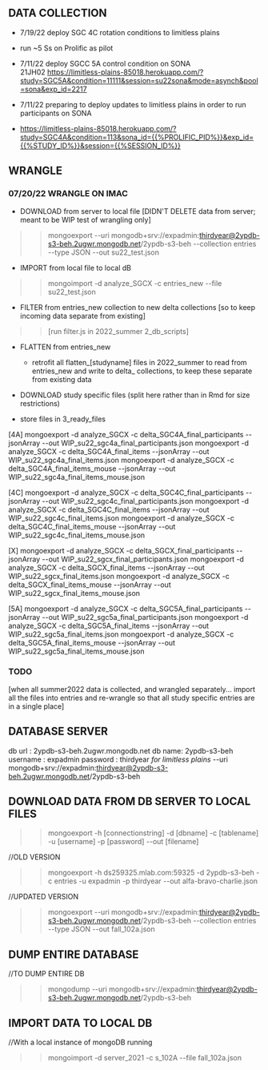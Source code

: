 


## DATA COLLECTION

- 7/19/22 deploy SGC 4C rotation conditions to limitless plains
- run ~5 Ss on Prolific as pilot

- 7/11/22 deploy SGCC 5A control condition on SONA 	
21JH02 https://limitless-plains-85018.herokuapp.com/?study=SGC5A&condition=11111&session=su22sona&mode=asynch&pool=sona&exp_id=2217 


- 7/11/22 preparing to deploy updates to limitless plains in order to run participants on SONA
- https://limitless-plains-85018.herokuapp.com/?study=SGC4A&condition=113&sona_id={{%PROLIFIC_PID%}}&exp_id={{%STUDY_ID%}}&session={{%SESSION_ID%}}


## WRANGLE


### 07/20/22 WRANGLE ON IMAC
- DOWNLOAD from server to local file [DIDN'T DELETE data from server; meant to be WIP test of wrangling only]
>> mongoexport --uri mongodb+srv://expadmin:thirdyear@2ypdb-s3-beh.2ugwr.mongodb.net/2ypdb-s3-beh --collection entries --type JSON --out su22_test.json

- IMPORT from local file to local dB
>> mongoimport -d analyze_SGCX -c entries_new --file su22_test.json

- FILTER from entries_new collection to new delta collections [so to keep incoming data separate from existing]
>> [run filter.js in 2022_summer 2_db_scripts]

- FLATTEN from entries_new
  - retrofit all flatten_[studyname] files in 2022_summer to read from entries_new and write to delta_ collections, to keep these separate from existing data 

- DOWNLOAD study specific files (split here rather than in Rmd for size restrictions)
- store files in 3_ready_files

[4A]
mongoexport -d analyze_SGCX -c delta_SGC4A_final_participants --jsonArray --out WIP_su22_sgc4a_final_participants.json
mongoexport -d analyze_SGCX -c delta_SGC4A_final_items --jsonArray --out WIP_su22_sgc4a_final_items.json
mongoexport -d analyze_SGCX -c delta_SGC4A_final_items_mouse --jsonArray --out WIP_su22_sgc4a_final_items_mouse.json

[4C]
mongoexport -d analyze_SGCX -c delta_SGC4C_final_participants --jsonArray --out WIP_su22_sgc4c_final_participants.json
mongoexport -d analyze_SGCX -c delta_SGC4C_final_items --jsonArray --out WIP_su22_sgc4c_final_items.json
mongoexport -d analyze_SGCX -c delta_SGC4C_final_items_mouse --jsonArray --out WIP_su22_sgc4c_final_items_mouse.json

[X]
mongoexport -d analyze_SGCX -c delta_SGCX_final_participants --jsonArray --out WIP_su22_sgcx_final_participants.json
mongoexport -d analyze_SGCX -c delta_SGCX_final_items --jsonArray --out WIP_su22_sgcx_final_items.json
mongoexport -d analyze_SGCX -c delta_SGCX_final_items_mouse --jsonArray --out WIP_su22_sgcx_final_items_mouse.json

[5A]
mongoexport -d analyze_SGCX -c delta_SGC5A_final_participants --jsonArray --out WIP_su22_sgc5a_final_participants.json
mongoexport -d analyze_SGCX -c delta_SGC5A_final_items --jsonArray --out WIP_su22_sgc5a_final_items.json
mongoexport -d analyze_SGCX -c delta_SGC5A_final_items_mouse --jsonArray --out WIP_su22_sgc5a_final_items_mouse.json

### TODO
[when all summer2022 data is collected, and wrangled separately... import all the files into entries and re-wrangle so that all study specific entries are in a single place]



## DATABASE SERVER
db url : 2ypdb-s3-beh.2ugwr.mongodb.net
db name: 2ypdb-s3-beh
username : expadmin
password : thirdyear
_for limitless plains_
 --uri mongodb+srv://expadmin:thirdyear@2ypdb-s3-beh.2ugwr.mongodb.net/2ypdb-s3-beh

## DOWNLOAD DATA FROM DB SERVER TO LOCAL FILES

>> mongoexport -h [connectionstring] -d [dbname] -c [tablename] -u [username] -p [password] --out [filename]

//OLD VERSION  
>> mongoexport -h ds259325.mlab.com:59325 -d 2ypdb-s3-beh -c entries -u expadmin -p thirdyear --out alfa-bravo-charlie.json

//UPDATED VERSION  
>> mongoexport --uri mongodb+srv://expadmin:thirdyear@2ypdb-s3-beh.2ugwr.mongodb.net/2ypdb-s3-beh --collection entries --type JSON --out fall_102a.json

## DUMP ENTIRE DATABASE

//TO DUMP ENTIRE DB  
>> mongodump --uri mongodb+srv://expadmin:thirdyear@2ypdb-s3-beh.2ugwr.mongodb.net/2ypdb-s3-beh


## IMPORT DATA TO LOCAL DB

//With a local instance of mongoDB running  
>> mongoimport -d server_2021 -c s_102A  --file fall_102a.json



